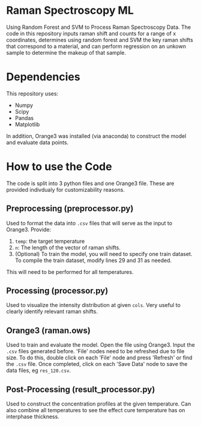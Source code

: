 # Raman Spectroscopy ML
Using Random Forest and SVM to Process Raman Spectroscopy Data. The code in this repository inputs raman shift and counts for a range of x coordinates, determines using random forest and SVM the key raman shifts that correspond to a material, and can perform regression on an unkown sample to determine the makeup of that sample.

# Dependencies
This repository uses:
* Numpy
* Scipy
* Pandas
* Matplotlib

In addition, Orange3 was installed (via anaconda) to construct the model and evaluate data points.

# How to use the Code
The code is split into 3 python files and one Orange3 file. These are provided indivdualy for customizability reasons.

## Preprocessing (preprocessor.py)
Used to format the data into `.csv` files that will serve as the input to Orange3. Provide:
1. `temp`: the target temperature
2. `n`: The length of the vector of raman shifts.
3. (Optional) To train the model, you will need to specify one train dataset. To compile the train dataset, modify lines 29 and 31 as needed. 

This will need to be performed for all temperatures.

## Processing (processor.py)
Used to visualize the intensity distribution at given `cols`. Very useful to clearly identify relevant raman shifts.

## Orange3 (raman.ows)
Used to train and evaluate the model. Open the file using Orange3. Input the `.csv` files generated before. 'File' nodes need to be refreshed due to file size. To do this, double click on each 'File' node and press 'Refresh' or find the `.csv` file. Once completed, click on each 'Save Data' node to save the data files, eg `res_120.csv`.

## Post-Processing (result_processor.py)
Used to construct the concentration profiles at the given temperature. Can also combine all temperatures to see the effect cure temperature has on interphase thickness.
